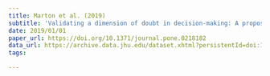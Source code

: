 ```yaml
---
title: Marton et al. (2019)
subtitle: 'Validating a dimension of doubt in decision-making: A proposed endophenotype for obsessive-compulsive disorder'
date: 2019/01/01
paper_url: https://doi.org/10.1371/journal.pone.0218182
data_url: https://archive.data.jhu.edu/dataset.xhtml?persistentId=doi:10.7281/T1/DP2U9M
tags:

---
```

